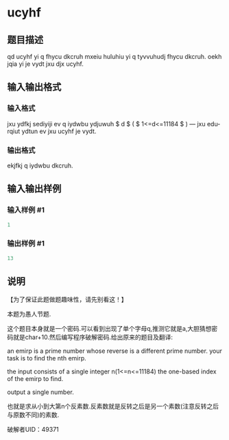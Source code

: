 # ucyhf

## 题目描述

qd ucyhf yi q fhycu dkcruh mxeiu huluhiu yi q tyvvuhudj fhycu dkcruh. oekh jqia yi je vydt jxu djx ucyhf.

## 输入输出格式

### 输入格式

jxu ydfkj sediyiji ev q iydwbu ydjuwuh $ d $ ( $ 1<=d<=11184 $ ) — jxu edu-rqiut ydtun ev jxu ucyhf je vydt.

### 输出格式

ekjfkj q iydwbu dkcruh.

## 输入输出样例

### 输入样例 #1

```cpp
1

```
### 输出样例 #1

```cpp
13

```
## 说明

【为了保证此题做题趣味性，请先别看这！】

本题为愚人节题.

这个题目本身就是一个密码.可以看到出现了单个字母q,推测它就是a,大胆猜想密码就是char+10.然后编写程序破解密码.给出原来的题目及翻译:

an emirp is a prime number whose reverse is a different prime number. your task is to find the nth emirp.

the input consists of a single integer n(1<=n<=11184) the one-based index of the emirp to find.

output a single number.

也就是求从小到大第n个反素数.反素数就是反转之后是另一个素数(注意反转之后与原数不同)的素数.

破解者UID：49371

